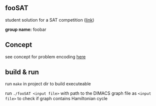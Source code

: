 ## fooSAT

student solution for a SAT competition ([link](https://ddll.inf.tu-dresden.de/web/Forschungslinie_(SS2016)))

**group name:** foobar

## Concept

see concept for problem encoding [here](https://github.com/foobar0112/fooSAT/blob/master/concept/encoding.pdf)

## build & run

run `make` in project dir to build executeable

run `./fooSAT <input file>` with path to the DIMACS graph file as `<input file>` to check if graph contains Hamiltonian cycle
